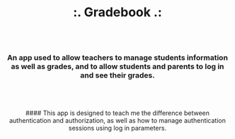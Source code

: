 <div align = center>
<h1> :. Gradebook .: </h1><br><br>
<h3> An app used to allow teachers to manage students information as well as grades, and to allow students and parents to log in and see their grades.</h3><br><br><br>
  #### This app is designed to teach me the difference between authentication and authorization, as well as how to manage authentication sessions using log in parameters.
